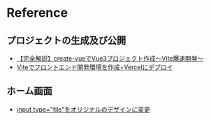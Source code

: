 # Reference
## プロジェクトの生成及び公開
- [【完全解説】create-vueでVue3プロジェクト作成〜Vite爆速開発〜](https://reffect.co.jp/vue/create-vue)
- [Viteでフロントエンド開発環境を作成+Vercelにデプロイ](https://zenn.dev/carknow/articles/b9e1f565121ac6)
  
## ホーム画面
- [input type="file"をオリジナルのデザインに変更](https://qiita.com/comy/items/a9eac1de51f9fb1dfcca)